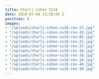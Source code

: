 ```yaml
---
title: Charli Cohen SS18
date: 2018-07-04 13:50:00 Z
position: 8
images:
- "/uploads/charli-cohen-ss18-rev-23.jpg"
- "/uploads/charli-cohen-ss18-rev-43.jpg"
- "/uploads/charli-cohen-ss18-rev-05.jpg"
- "/uploads/charli-cohen-ss18-rev-31.jpg"
- "/uploads/charli-cohen-ss18-rev-27.jpg"
- "/uploads/charli-cohen-ss18-rev-16.jpg"
- "/uploads/charli-cohen-ss18-rev-38.jpg"
- "/uploads/charli-cohen-ss18-rev-24.jpg"
- "/uploads/charli-cohen-ss18-rev-40.jpg"
- "/uploads/charli-cohen-ss18-rev-10.jpg"
---
```


